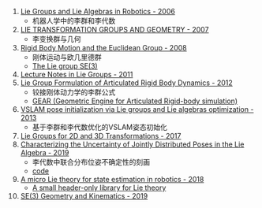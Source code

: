 01. [Lie Groups and Lie Algebras in Robotics - 2006](https://www.researchgate.net/publication/226140062_Lie_Groups_and_Lie_Algebras_in_Robotics)
    + 机器人学中的李群和李代数
02. [LIE TRANSFORMATION GROUPS AND GEOMETRY - 2007](https://emis.de/proceedings/Varna/vol9/Arvanitoyergos.pdf)
    + 李变换群与几何
03. [Rigid Body Motion and the Euclidean Group - 2008](https://www.seas.upenn.edu/~meam620/notes/RigidBodyMotion3.pdf)
    + 刚体运动与欧几里德群
    + [The Lie group SE(3)](https://www.seas.upenn.edu/~meam620/slides/kinematicsI.pdf)
04. [Lecture Notes in Lie Groups - 2011](https://arxiv.org/abs/1104.1106)
05. [Lie Group Formulation of Articulated Rigid Body Dynamics - 2012](http://www.cs.cmu.edu/~junggon/tools/liegroupdynamics.pdf)
    + 铰接刚体动力学的李群公式
    + [GEAR (Geometric Engine for Articulated Rigid-body simulation)](http://www.cs.cmu.edu/~junggon/tools/gear.html)
06. [VSLAM pose initialization via Lie groups and Lie algebras optimization - 2013](http://refbase.cvc.uab.es/files/rgs2013c.pdf)
    + 基于李群和李代数优化的VSLAM姿态初始化
07. [Lie Groups for 2D and 3D Transformations - 2017](http://ethaneade.com/lie.pdf)
08. [Characterizing the Uncertainty of Jointly Distributed Poses in the Lie Algebra - 2019](https://arxiv.org/abs/1906.07795)
    + 李代数中联合分布位姿不确定性的刻画
    + [code](https://bitbucket.org/jmangelson/lie)
09. [A micro Lie theory for state estimation in robotics - 2018](https://arxiv.org/abs/1812.01537)
    + [A small header-only library for Lie theory](https://github.com/artivis/manif)
10. [SE(3) Geometry and Kinematics - 2019](https://natanaso.github.io/ece276a2019/ref/ECE276A_12_SE3.pdf)



